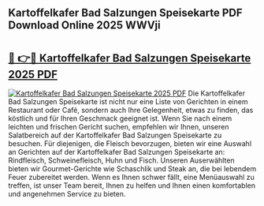 ## Kartoffelkafer Bad Salzungen Speisekarte PDF Download Online 2025 WWVji

# <h2><a href="http://gccpko.nevu.top/?p=Kartoffelkafer+Bad+Salzungen+Speisekarte">🔗 👉🔴 Kartoffelkafer Bad Salzungen Speisekarte 2025 PDF</a></h2>

[![Kartoffelkafer Bad Salzungen Speisekarte 2025 PDF](https://i.imgur.com/dBaPXMq.png)](http://gccpko.nevu.top/?p=Kartoffelkafer+Bad+Salzungen+Speisekarte)
Die Kartoffelkafer Bad Salzungen Speisekarte ist nicht nur eine Liste von Gerichten in einem Restaurant oder Café, sondern auch Ihre Gelegenheit, etwas zu finden, das köstlich und für Ihren Geschmack geeignet ist. Wenn Sie nach einem leichten und frischen Gericht suchen, empfehlen wir Ihnen, unseren Salatbereich auf der Kartoffelkafer Bad Salzungen Speisekarte zu besuchen. Für diejenigen, die Fleisch bevorzugen, bieten wir eine Auswahl an Gerichten auf der Kartoffelkafer Bad Salzungen Speisekarte an: Rindfleisch, Schweinefleisch, Huhn und Fisch. Unseren Auserwählten bieten wir Gourmet-Gerichte wie Schaschlik und Steak an, die bei lebendem Feuer zubereitet werden. Wenn es Ihnen schwer fällt, eine Menüauswahl zu treffen, ist unser Team bereit, Ihnen zu helfen und Ihnen einen komfortablen und angenehmen Service zu bieten.
